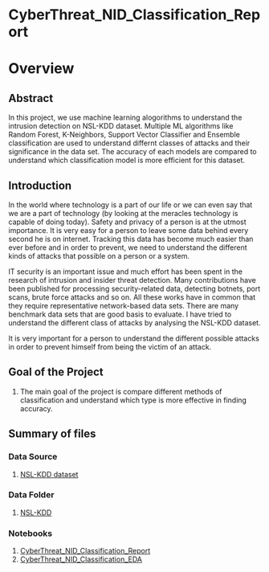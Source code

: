 # CyberThreat_NID_Classification_Report

# Overview  

## Abstract 

In this project, we use machine learning alogorithms to understand the intrusion detection on NSL-KDD dataset. Multiple ML algorithms like Random Forest, K-Neighbors, Support Vector Classifier and Ensemble classification are used to understand differnt classes of attacks and their significance in the data set. The accuracy of each models are compared to understand which classification model is more efficient for this dataset. 

## Introduction

In the world where technology is a part of our life or we can even say that we are a part of technology (by looking at the meracles technology is capable of doing today). Safety and privacy of a person is at the utmost importance. It is very easy for a person to leave some data behind every second he is on internet. Tracking this data has become much easier than ever before and in order to prevent, we need to understand the different kinds of attacks that possible on a person or a system.  

IT security is an important issue and much effort has been spent in the research of intrusion and insider threat detection. Many contributions have been published for processing security-related data, detecting botnets, port scans, brute force attacks and so on. All these works have in common that they require representative network-based data sets. There are many benchmark data sets that are good basis to evaluate. I have tried to understand the different class of attacks by analysing the NSL-KDD dataset.

It is very important for a person to understand the different possible attacks in order to prevent himself from being the victim of an attack.


## Goal of the Project

1. The main goal of the project is compare different methods of classification and understand which type is more effective in finding accuracy.   


## Summary of files
### Data Source 
1. [NSL-KDD dataset](
https://www.unb.ca/cic/datasets/nsl.html)

### Data Folder 
1. [NSL-KDD](https://github.com/ashuthoshc/CyberThreat_NID_Classification_Report/tree/main/Datasets)

### Notebooks
1. [CyberThreat_NID_Classification_Report](https://github.com/ashuthoshc/CyberThreat_NID_Classification_Report/blob/main/Notebooks/CyberThreat_NID_Classification_Report%20(1).ipynb)  
2. [CyberThreat_NID_Classification_EDA](https://github.com/ashuthoshc/CyberThreat_NID_Classification_Report/blob/main/Notebooks/CyberThreat_NID_Classification_EDA.ipynb)

